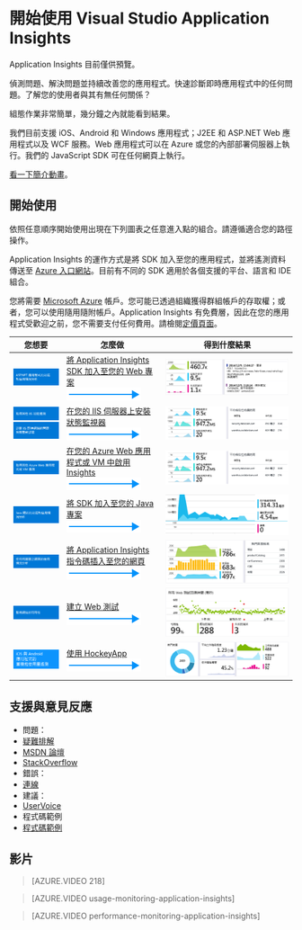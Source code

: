 <properties
	pageTitle="開始使用 Visual Studio Application Insights | Microsoft Azure"
	description="使用 Visual Studio Application Insights 分析內部部署或 Microsoft Azure Web 應用程式的使用情況、可用性和效能。"
	services="application-insights"
    documentationCenter=""
	authors="alancameronwills"
	manager="douge"/>

<tags
	ms.service="application-insights"
	ms.workload="tbd"
	ms.tgt_pltfrm="ibiza"
	ms.devlang="na"
	ms.topic="hero-article"
	ms.date="03/31/2016"
	ms.author="awills"/>

# 開始使用 Visual Studio Application Insights

Application Insights 目前僅供預覽。

偵測問題、解決問題並持續改善您的應用程式。快速診斷即時應用程式中的任何問題。了解您的使用者與其有無任何關係？

組態作業非常簡單，幾分鐘之內就能看到結果。

我們目前支援 iOS、Android 和 Windows 應用程式；J2EE 和 ASP.NET Web 應用程式以及 WCF 服務。Web 應用程式可以在 Azure 或您的內部部署伺服器上執行。我們的 JavaScript SDK 可在任何網頁上執行。

[看一下簡介動畫](https://www.youtube.com/watch?v=fX2NtGrh-Y0)。

## 開始使用

依照任意順序開始使用出現在下列圖表之任意進入點的組合。請遵循適合您的路徑操作。

Application Insights 的運作方式是將 SDK 加入至您的應用程式，並將遙測資料傳送至 [Azure 入口網站](https://portal.azure.com)。目前有不同的 SDK 適用於各個支援的平台、語言和 IDE 組合。

您將需要 [Microsoft Azure](http://azure.com) 帳戶。您可能已透過組織獲得群組帳戶的存取權；或者，您可以使用隨用隨附帳戶。Application Insights 有免費層，因此在您的應用程式受歡迎之前，您不需要支付任何費用。請檢閱[定價頁面](https://azure.microsoft.com/pricing/details/application-insights/)。

您想要 | 怎麼做 | 得到什麼結果
---|---|---
 <a href="app-insights-asp-net.md">![ASP.NET](./media/app-insights-get-started/appinsights-gs-i-01-perf.png)</a> | <a href="app-insights-asp-net.md">將 Application Insights SDK 加入至您的 Web 專案</a> <br/> ![取得](./media/app-insights-get-started/appinsights-00arrow.png) | <a href="app-insights-asp-net.md">![效能與使用情形監視](./media/app-insights-get-started/appinsights-gs-r-01-perf.png)</a>
<a href="app-insights-monitor-performance-live-website-now.md">![ASP.NET 網站已上線](./media/app-insights-get-started/appinsights-gs-i-04-red2.png)</a><br/><a href="app-insights-monitor-performance-live-website-now.md">![相依性與效能監視](./media/app-insights-get-started/appinsights-gs-i-03-red.png)</a>|<a href="app-insights-monitor-performance-live-website-now.md">在您的 IIS 伺服器上安裝狀態監視器</a> <br/> ![取得](./media/app-insights-get-started/appinsights-00arrow.png) | <a href="app-insights-monitor-performance-live-website-now.md">![ASP.NET 相依性監視](./media/app-insights-get-started/appinsights-gs-r-03-red.png)</a>
<a href="insights-perf-analytics.md">![Azure Web 應用程式或 VM](./media/app-insights-get-started/appinsights-gs-i-10-azure.png)</a>|<a href="insights-perf-analytics.md">在您的 Azure Web 應用程式或 VM 中啟用 Insights</a> <br/> ![取得](./media/app-insights-get-started/appinsights-00arrow.png) | <a href="insights-perf-analytics.md">![相依性與效能監視](./media/app-insights-get-started/appinsights-gs-r-03-red.png)</a>
<a href="app-insights-java-get-started.md">![Java](./media/app-insights-get-started/appinsights-gs-i-11-java.png)</a>|<a href="app-insights-java-get-started.md">將 SDK 加入至您的 Java 專案</a><br/>![取得](./media/app-insights-get-started/appinsights-00arrow.png) | <a href="app-insights-java-get-started.md">![效能與使用情形監視](./media/app-insights-get-started/appinsights-gs-r-10-java.png)</a>
<a href="app-insights-web-track-usage.md">![JavaScript](./media/app-insights-get-started/appinsights-gs-i-02-usage.png)</a>|<a href="app-insights-web-track-usage.md">將 Application Insights 指令碼插入至您的網頁</a><br/>![取得](./media/app-insights-get-started/appinsights-00arrow.png) | <a href="app-insights-web-track-usage.md">![頁面檢視與瀏覽器效能](./media/app-insights-get-started/appinsights-gs-r-02-usage.png)</a>
<a href="app-insights-monitor-web-app-availability.md">![Availability](./media/app-insights-get-started/appinsights-gs-i-05-avail.png)</a>|<a href="app-insights-monitor-web-app-availability.md">建立 Web 測試</a><br/>![取得](./media/app-insights-get-started/appinsights-00arrow.png) | <a href="app-insights-monitor-web-app-availability.md">![Availability](./media/app-insights-get-started/appinsights-gs-r-05-avail.png)</a>
<a href="app-insights-platforms.md">![iOS、Android 和 Windows 裝置](./media/app-insights-get-started/appinsights-gs-i-07-device.png)</a>|<a href="http://hockeyapp.net">使用 HockeyApp</a><br/>![取得](./media/app-insights-get-started/appinsights-00arrow.png) | <a href="http://hockeyapp.net">![當機與使用狀況資料](./media/app-insights-get-started/appinsights-gs-r-06-device.png)</a>

## 支援與意見反應


* 問題：
 * [疑難排解][qna]
 * [MSDN 論壇](https://social.msdn.microsoft.com/Forums/vstudio/zh-TW/home?forum=ApplicationInsights)
 * [StackOverflow](http://stackoverflow.com/questions/tagged/ms-application-insights)
* 錯誤：
 * [連線](https://connect.microsoft.com/VisualStudio/Feedback/LoadSubmitFeedbackForm?FormID=6076)
* 建議：
 * [UserVoice](https://visualstudio.uservoice.com/forums/357324)
* 程式碼範例
 * [程式碼範例](app-insights-code-samples.md)



## <a name="video"></a>影片


> [AZURE.VIDEO 218]

> [AZURE.VIDEO usage-monitoring-application-insights]

> [AZURE.VIDEO performance-monitoring-application-insights]



<!--Link references-->

[qna]: app-insights-troubleshoot-faq.md

<!---HONumber=AcomDC_0413_2016-->